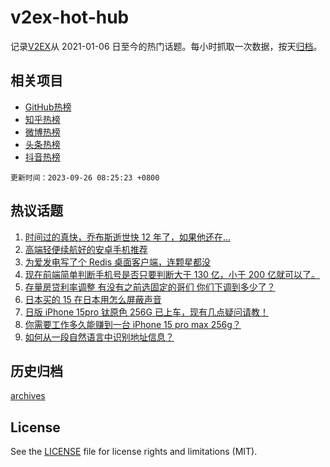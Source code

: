 # v2ex-hot-hub

 记录[V2EX](https://www.v2ex.com/)从 2021-01-06 日至今的热门话题。每小时抓取一次数据，按天[归档](archives)。
 
 ## 相关项目

- [GitHub热榜](https://github.com/it985/github-hot-hub)
- [知乎热榜](https://github.com/it985/zhihu-hot-hub)
- [微博热榜](https://github.com/it985/weibo-hot-hub)
- [头条热榜](https://github.com/it985/toutiao-hot-hub)
- [抖音热榜](https://github.com/it985/douyin-hot-hub)


 `更新时间：2023-09-26 08:25:23 +0800`

## 热议话题

1. [时间过的真快，乔布斯逝世快 12 年了，如果他还在…](https://www.v2ex.com/t/976938)
1. [高端轻便续航好的安卓手机推荐](https://www.v2ex.com/t/976855)
1. [为爱发电写了个 Redis 桌面客户端，连颗星都没](https://www.v2ex.com/t/976991)
1. [现在前端简单判断手机号是否只要判断大于 130 亿，小于 200 亿就可以了。](https://www.v2ex.com/t/976806)
1. [存量房贷利率调整 有没有之前选固定的哥们 你们下调到多少了？](https://www.v2ex.com/t/976802)
1. [日本买的 15 在日本用怎么屏蔽声音](https://www.v2ex.com/t/976797)
1. [日版 iPhone 15pro 钛原色 256G 已上车，现有几点疑问请教！](https://www.v2ex.com/t/976889)
1. [你需要工作多久能赚到一台 iPhone 15 pro max 256g？](https://www.v2ex.com/t/976884)
1. [如何从一段自然语言中识别地址信息？](https://www.v2ex.com/t/976864)

## 历史归档

[archives](archives)

## License

See the [LICENSE](LICENSE) file for license rights and limitations (MIT).
